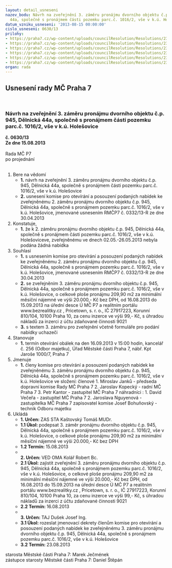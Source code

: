 ```yaml
---
layout: detail_usneseni
nazev_bodu: Návrh na zveřejnění 3. záměru pronájmu dvorního objektu č.p. 945, Dělnická
  44a, společně s pronájmem části pozemku parc.č. 1016/2, vše v k.ú. Holešovice
datum_vzniku_usneseni: '2013-08-15 00:00:00'
cislo_usneseni: 0630/13
prilohy:
- https://praha7.cz/wp-content/uploads/councilResolution/Resolutions/23751/42-13-priloha_1_zamer2delnicka.pdf
- https://praha7.cz/wp-content/uploads/councilResolution/Resolutions/23751/42-13-priloha_3_zamer3delnicka.doc
- https://praha7.cz/wp-content/uploads/councilResolution/Resolutions/23751/42-13-priloha_4_formular3delnicka.doc
- https://praha7.cz/wp-content/uploads/councilResolution/Resolutions/23751/42-13-priloha_5_planek.pdf
- https://praha7.cz/wp-content/uploads/councilResolution/Resolutions/23751/42-13-priloha_6_012213r.doc
- https://praha7.cz/wp-content/uploads/councilResolution/Resolutions/23751/42-13-priloha_7_033213r.doc
organ: rada
---
```

<div id="ucUsn_pList" class="usn">
	<span><h2>Usnesení rady MČ Praha 7 </h2>
<br></span><div class="standBody">
<span><h3>Návrh na zveřejnění 3. záměru pronájmu dvorního objektu č.p. 945, Dělnická 44a, společně s pronájmem části pozemku parc.č. 1016/2, vše v k.ú. Holešovice</h3></span><div class="center">
		<strong>č. 0630/13</strong><br>
	</div>
<div class="center">
		<strong>Ze dne 15.08.2013</strong><br><br>
	</div>Rada MČ P7<br> po projednání<br><br><ol>
<li>Bere na vědomí<ul>
<li>
<strong>1.</strong> návrh na zveřejnění 3. záměru pronájmu dvorního objektu č.p. 945, Dělnická 44a, společně s pronájmem části pozemku parc.č. 1016/2, vše v k.ú. Holešovice</li>
<li>
<strong>2.</strong> usnesení komise pro otevírání a posouzení podaných nabídek ke zveřejněnému 2. záměru pronájmu dvorního objektu č.p. 945, Dělnická 44a, společně s pronájmem pozemku parc.č. 1016/2, vše v k.ú. Holešovice, jmenované usnesením RMČP7 č. 0332/13-R ze dne 30.04.2013</li>
</ul>
</li>
<li>Konstatuje,<ul><li>
<strong>1.</strong> že k 2. záměru pronájmu dvorního objektu č.p. 945, Dělnická 44a, společně s pronájmem části pozemku parc.č. 1016/2, vše v k.ú. Holešoviceve, zveřejněnému ve dnech 02.05.-26.05.2013 nebyla podána žádná nabídka</li></ul>
</li>
<li>Souhlasí<ul>
<li>
<strong>1.</strong> s usnesením komise pro otevírání a posouzení podaných nabídek ke zveřejněnému 2. záměru pronájmu dvorního objektu č.p. 945, Dělnická 44a, společně s pronájmem pozemku parc.č. 1016/2, vše v k.ú. Holešovice, jmenované usnesením RMČP7 č. 0332/13-R ze dne 30.04.2013</li>
<li>
<strong>2.</strong> se zveřejněním 3. záměru pronájmu dvorního objektu č.p. 945, Dělnická 44a, společně s pronájmem pozemku parc.č. 1016/2, vše v k.ú. Holešovice, o celkové ploše pronájmu 209,90 m2 za minimální měsíční nájemné ve výši 20.000,- Kč bez DPH, od 16.08.2013 do 15.09.2013 na úřední desce Ú MČ P7 a realitním portálu www.bezrealitky.cz , Pricetown, s. r. o., IČ 27917223, Korunní 810/104, 10100 Praha 10, za cenu inzerce ve výši 99,- Kč, s úhradou nákladů za inzerci z účtu zdaňované činnosti 9021</li>
<li>
<strong>3.</strong> s textem 3. záměru pro zveřejnění včetně formuláře pro podání nabídky uchazeči</li>
</ul>
</li>
<li>Stanovuje<ul><li>
<strong>1.</strong> termín otevírání obálek na den 16.09.2013 v 15:00 hodin, kancelář č. 256 (Odbor majetku), Úřad Městské části Praha 7, nábř. Kpt Jaroše 1000/7, Praha 7   </li></ul>
</li>
<li>Jmenuje<ul><li>
<strong>1.</strong> členy komise pro otevírání a posouzení podaných nabídek ke zveřejněnému 3. záměru pronájmu dvorního objektu č.p. 945, Dělnická 44a, společně s pronájmem pozemku parc.č. 1016/2, vše v k.ú. Holešovice                                                       ve složení:                                                                                                        členové                                                                                                                         1. Miroslav Janků - předseda dopravní komise Rady MČ Praha 7                                                                2. Jaroslav Kopecký - radní MČ Praha 7                                                                              3. Petr Kantor - zastupitel MČ Praha 7                                                       náhradníci :                                                                                                                     1. David Večeřa - zastupitel MČ Praha 7                                                                  2. Jaroslava Nguyenová - zastupitelka MČ Praha 7                                                               zapisovatel komise Josef Bohuňovský - technik Odboru majetku    </li></ul>
</li>
<li>Ukládá<ul>
<li>
<strong>1. Určen: </strong>ZAS STA Kaštovský Tomáš MUDr.</li>
<li>
<strong>1.1 Úkol: </strong>podepsat 3. záměr pronájmu dvorního objektu č.p. 945, Dělnická 44a, společně s pronájmem pozemku parc.č. 1016/2, vše v k.ú. Holešovice, o celkové ploše pronájmu 209,90 m2 za minimální měsíční nájemné ve výši 20.000,- Kč bez DPH</li>
<li>
<strong>1.2 Termín: </strong>15.08.2013</li>
<li>
<strong><br>2. Určen: </strong>VED OMA Kolář Robert Bc.</li>
<li>
<strong>2.1 Úkol: </strong>zajistit zveřejnění 3. záměru pronájmu dvorního objektu č.p. 945, Dělnická 44a, společně s pronájmem pozemku parc.č. 1016/2, vše v k.ú. Holešovice, o celkové ploše pronájmu 209,90 m2 za minimální měsíční nájemné ve výši 20.000,- Kč bez DPH, od 16.08.2013 do 15.09.2013 na úřední desce Ú MČ P7 a realitním portálu www.bezrealitky.cz , Pricetown, s. r. o., IČ 27917223, Korunní 810/104, 10100 Praha 10, za cenu inzerce ve výši 99,- Kč, s úhradou nákladů za inzerci z účtu zdaňované činnosti 9021</li>
<li>
<strong>2.2 Termín: </strong>16.08.2013</li>
<li>
<strong><br>3. Určen: </strong>TAJ Dušek Josef Ing.</li>
<li>
<strong>3.1 Úkol: </strong>rozeslat jmenovací dekrety členům komise pro otevírání a posouzení podaných nabídek ke zveřejněnému 3. záměru pronájmu dvorního objektu č.p. 945, Dělnická 44a, společně s pronájmem pozemku parc.č. 1016/2, vše v k.ú. Holešovice</li>
<li>
<strong>3.2 Termín: </strong>23.08.2013</li>
</ul>
</li>
</ol>starosta Městské části Praha 7: Marek Ječmének<br>zástupce starosty Městské části Praha 7: Daniel Štěpán 
</div>
</div>